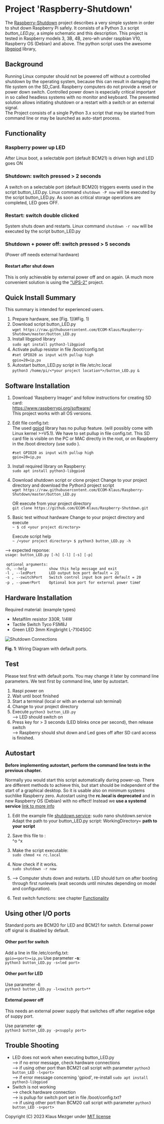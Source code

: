 

# Project 'Raspberry-Shutdown'

The  [Raspberry-Shutdown](https://github.com/ECOM-Engineering/Raspberry-Shutdown) project describes a very simple system in order to shut down Raspberry Pi safely. It consists of a Python 3.x script *button_LED.py*, a simple schematic and this description.
 This project is tested in Raspberry models 3, 3B, 4B, zero-wh under raspbian V10, Raspberry OS (Debian) and above.
 The python script uses the awesome [libgpiod](https://git.kernel.org/pub/scm/libs/libgpiod/libgpiod.git/about/) library,

## Background

Running Linux computer should not be powered off without a controlled shutdown by the operating system, because this can result in damaging the file system on the SD_Card. Raspberry computers do not provide a reset or power down switch.
 Controlled power down is especially critical important in so called headless systems with no monitor and keyboard.
 The presented solution allows initiating shutdown or a restart with a switch or an external signal.   
 The Project consists of a single Python 3.x script that may be started from command line or may be launched as auto-start process.

## Functionality

### Raspberry power up LED

After Linux boot, a selectable port (default BCM21) is driven high and LED goes ON

### Shutdown: switch pressed > 2 seconds

A switch on a selectable port (default BCM20) triggers events used in the script button_LED.py.
 Linux command `shutdown -P now` will be executed by the script button_LED.py. As soon as critical storage operations are completed, LED goes OFF.

### Restart: switch double clicked

System shuts down and restarts.
Linux command `shutdown -r now`  will be executed by the script button_LED.py

### Shutdown + power off: switch pressed > 5 seconds

(Power off needs external hardware)

#### Restart after shut down

This is only achievable by external power off and on again. (A much more convenient solution is using the ["UPS-2"](https://github.com/ECOM-Engineering/UPS-2_Uninteruptible-Power-Supply.git) project.

## Quick Install Summary

This summary is intended for experienced users.

1. Prepare hardware, see [Fig. 1](#Fig. 1)
2. Download script button_LED.py   
    `wget https://raw.githubusercontent.com/ECOM-Klaus/Raspberry-Shutdown/master/button_LED.py`  
3. Install libgpiod library  
    `sudo apt install python3-libgpiod`
4. Activate pullup resistor in file /boot/config.txt   
    `#set GPIO20 as input with pullup high`  
    `gpio=20=ip,pu`  
5. Autostart button_LED.py script in file /etc/rc.local  
    `python3 /home/pi/<*your project location*>/button_LED.py &`
    	

## Software Installation

1. Download 'Raspberry Imager' and follow instructions for creating SD card:  
    https://www.raspberrypi.org/software/  
    This project works with all OS versions.
    	

2. Edit file config.txt:  
    The used [gpiod](https://github.com/warthog618/gpiod) library has no pullup feature. (will possibly come with Linux kernel >=V5.1). We have to set pullup in file config.txt. 
    This SD card file is visible on the PC or MAC directly in the root, or on Raspberry in the /boot directory (use sudo <editor>).  

   `#set GPIO20 as input with pullup high`  
   `gpio=20=ip,pu`
       

3. Install required library on Raspberry:  
    `sudo apt install python3-libgpiod`

4. Download shutdown script or clone project
    Change to your project directory and download the Python3 project script  
    `wget https://raw.githubusercontent.com/ECOM-Klaus/Raspberry-Shutdown/master/button_LED.py`  

   OR execute from your project directory   
    `git clone https://github.com/ECOM-Klaus/Raspberry-Shutdown.git`

5. Basic test  without hardware
    Change to your project directory and execute   
    `~ $ cd <your project directory>`

   Execute script help  
   `~ /<your project directory> $ python3 button_LED.py -h` 

 --> expected reponse:  
   `usage: button_LED.py [-h] [-l] [-s] [-p]`

​	 `optional arguments:`  
  `-h, --help          show this help message and exit`  
  `-l , --ledPort      LED output bcm port default = 21`  
  `-s , --switchPort   Switch control input bcm port default = 20`  
  `-p , --powerPort    Optional bcm port for external power time`r  

##    

## Hardware Installation

Required material: (example types)
- Metalfilm resistor 	330R, 1/4W
- Tactile Switch 		Tyco FSM8J
- Green LED 3mm 	    Kingbright L-7104SGC

![Shutdown Connections](shutdown-switch.png)

   **Fig. 1**: Wiring Diagram with default ports.





## Test

Please test first with default ports. You may change it later by command line parameters. We test first by command line, later by autostart.

1. Raspi power on  
2. Wait until boot finished
3. Start a terminal (local or with an external ssh terminal)
4. Change to your project directory  
5. Execute `python3 button_LED.py`  
    --> LED should switch on
6. Press key for > 3 seconds (LED blinks once per second), then release switch  
    --> Raspberry should shut down and Led goes off  after SD card access is finished.  
 

##   Autostart

**Before implementing autostart, perform the command line  tests in the previous chapter.** 

Normally you would start this script automatically during power-up. There are different methods to achieve this, but start should be independent of the start of a graphical desktop. So it is usable also on minimum systems suchlike Raspberry zero. Autostart using the **rc.local is deprecated** and in new Raspberry OS (Debian) with no effect! Instead we **use a systemd service** [link to more info](https://learn.sparkfun.com/tutorials/how-to-run-a-raspberry-pi-program-on-startup/method-3-systemd)

1. Edit the example file [shutdown.service](shutdown.service): 
   sudo nano shutdown.service
   Adapt the path to your button_LED.py script:
   WorkingDirectory= **path to your script**

3. Save this file to :  
    ^o ^x
4. Make the script executable:  
    `sudo chmod +x rc.local`
5. Now check if it works.   
    `sudo shutdown -r now`
6. --> Computer shuts down and restarts. LED should turn on after booting through first runlevels (wait seconds until minutes depending on model and configuration).
7. Test switch functions: see chapter [Functionality](#3.Functionality|outline)



## Using other I/O ports

Standard ports are BCM20 for LED and BCM21 for switch. External power off signal is disabled by default.

#### Other port for switch

Add a line in file /etc/config.txt:  
`gpio=<port>=ip,pu`
Use parameter **-s**:   
`python3 button_LED.py -s<led port>`

#### Other port for LED

Use parameter **-l**:  
`python3 button_LED.py -l<switch port>**`

#### External power off   

This needs an external power supply that switches off after negative edge of suppy port.

Use parameter **-p**:  
`python3 button_LED.py -p<supply port>`

 

##   Trouble Shooting

- LED does not work when executing button_LED.py  
   --> if no error message, check hardware connections  
   --> if using other port than BCM21 call script with parameter	`python3 button_LED -l<port>`   
   --> if error message concerning 'gpiod', re-install		`sudo apt install python3-libgpiod`  
- Switch is not working	 
   --> check hardware connection  
   --> is pullup for switch port set in file /boot/config.txt?  
   -->  if using other port than BCM20 call script with parameter  `python3 button_LED -s<port>`



Copyright (C) 2023 Klaus Mezger under [MIT license](https://opensource.org/licenses/MIT)



